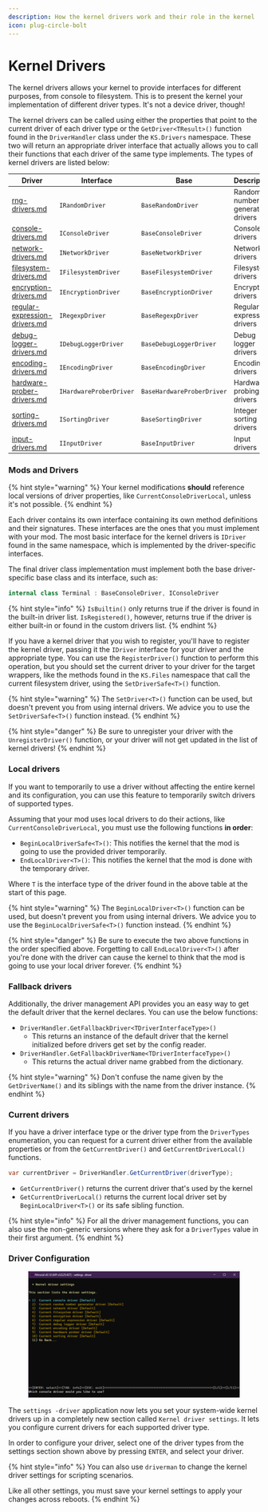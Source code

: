 ```yaml
---
description: How the kernel drivers work and their role in the kernel
icon: plug-circle-bolt
---
```


# Kernel Drivers

The kernel drivers allows your kernel to provide interfaces for different purposes, from console to filesystem. This is to present the kernel your implementation of different driver types. It's not a device driver, though!

The kernel drivers can be called using either the properties that point to the current driver of each driver type or the `GetDriver<TResult>()` function found in the `DriverHandler` class under the `KS.Drivers` namespace. These two will return an appropriate driver interface that actually allows you to call their functions that each driver of the same type implements. The types of kernel drivers are listed below:

<table><thead><tr><th width="271" data-type="content-ref">Driver</th><th width="255">Interface</th><th width="280">Base</th><th>Description</th></tr></thead><tbody><tr><td><a href="rng-drivers.md">rng-drivers.md</a></td><td><code>IRandomDriver</code></td><td><code>BaseRandomDriver</code></td><td>Random number generator drivers</td></tr><tr><td><a href="console-drivers.md">console-drivers.md</a></td><td><code>IConsoleDriver</code></td><td><code>BaseConsoleDriver</code></td><td>Console drivers</td></tr><tr><td><a href="network-drivers.md">network-drivers.md</a></td><td><code>INetworkDriver</code></td><td><code>BaseNetworkDriver</code></td><td>Network drivers</td></tr><tr><td><a href="filesystem-drivers.md">filesystem-drivers.md</a></td><td><code>IFilesystemDriver</code></td><td><code>BaseFilesystemDriver</code></td><td>Filesystem drivers</td></tr><tr><td><a href="encryption-drivers.md">encryption-drivers.md</a></td><td><code>IEncryptionDriver</code></td><td><code>BaseEncryptionDriver</code></td><td>Encryption drivers</td></tr><tr><td><a href="regular-expression-drivers.md">regular-expression-drivers.md</a></td><td><code>IRegexpDriver</code></td><td><code>BaseRegexpDriver</code></td><td>Regular expression drivers</td></tr><tr><td><a href="debug-logger-drivers.md">debug-logger-drivers.md</a></td><td><code>IDebugLoggerDriver</code></td><td><code>BaseDebugLoggerDriver</code></td><td>Debug logger drivers</td></tr><tr><td><a href="encoding-drivers.md">encoding-drivers.md</a></td><td><code>IEncodingDriver</code></td><td><code>BaseEncodingDriver</code></td><td>Encoding drivers</td></tr><tr><td><a href="hardware-prober-drivers.md">hardware-prober-drivers.md</a></td><td><code>IHardwareProberDriver</code></td><td><code>BaseHardwareProberDriver</code></td><td>Hardware probing drivers</td></tr><tr><td><a href="sorting-drivers.md">sorting-drivers.md</a></td><td><code>ISortingDriver</code></td><td><code>BaseSortingDriver</code></td><td>Integer sorting drivers</td></tr><tr><td><a href="input-drivers.md">input-drivers.md</a></td><td><code>IInputDriver</code></td><td><code>BaseInputDriver</code></td><td>Input drivers</td></tr></tbody></table>

### Mods and Drivers

{% hint style="warning" %}
Your kernel modifications **should** reference local versions of driver properties, like `CurrentConsoleDriverLocal`, unless it's not possible.
{% endhint %}

Each driver contains its own interface containing its own method definitions and their signatures. These interfaces are the ones that you must implement with your mod. The most basic interface for the kernel drivers is `IDriver` found in the same namespace, which is implemented by the driver-specific interfaces.

The final driver class implementation must implement both the base driver-specific base class and its interface, such as:

```csharp
internal class Terminal : BaseConsoleDriver, IConsoleDriver
```

{% hint style="info" %}
`IsBuiltin()` only returns true if the driver is found in the built-in driver list. `IsRegistered()`, however, returns true if the driver is either built-in or found in the custom drivers list.
{% endhint %}

If you have a kernel driver that you wish to register, you'll have to register the kernel driver, passing it the `IDriver` interface for your driver and the appropriate type. You can use the `RegisterDriver()` function to perform this operation, but you should set the current driver to your driver for the target wrappers, like the methods found in the `KS.Files` namespace that call the current filesystem driver, using the `SetDriverSafe<T>()` function.

{% hint style="warning" %}
The `SetDriver<T>()` function can be used, but doesn't prevent you from using internal drivers. We advice you to use the `SetDriverSafe<T>()` function instead.
{% endhint %}

{% hint style="danger" %}
Be sure to unregister your driver with the `UnregisterDriver()` function, or your driver will not get updated in the list of kernel drivers!
{% endhint %}

### Local drivers

If you want to temporarily to use a driver without affecting the entire kernel and its configuration, you can use this feature to temporarily switch drivers of supported types.

Assuming that your mod uses local drivers to do their actions, like `CurrentConsoleDriverLocal`, you must use the following functions **in order**:

* `BeginLocalDriverSafe<T>()`: This notifies the kernel that the mod is going to use the provided driver temporarily.
* `EndLocalDriver<T>()`: This notifies the kernel that the mod is done with the temporary driver.

Where `T` is the interface type of the driver found in the above table at the start of this page.

{% hint style="warning" %}
The `BeginLocalDriver<T>()` function can be used, but doesn't prevent you from using internal drivers. We advice you to use the `BeginLocalDriverSafe<T>()` function instead.
{% endhint %}

{% hint style="danger" %}
Be sure to execute the two above functions in the order specified above. Forgetting to call `EndLocalDriver<T>()` after you're done with the driver can cause the kernel to think that the mod is going to use your local driver forever.
{% endhint %}

### Fallback drivers

Additionally, the driver management API provides you an easy way to get the default driver that the kernel declares. You can use the below functions:

* `DriverHandler.GetFallbackDriver<TDriverInterfaceType>()`
  * This returns an instance of the default driver that the kernel initialized before drivers get set by the config reader.
* `DriverHandler.GetFallbackDriverName<TDriverInterfaceType>()`
  * This returns the actual driver name grabbed from the dictionary.

{% hint style="warning" %}
Don't confuse the name given by the `GetDriverName()` and its siblings with the name from the driver instance.
{% endhint %}

### Current drivers

If you have a driver interface type or the driver type from the `DriverTypes` enumeration, you can request for a current driver either from the available properties or from the `GetCurrentDriver()` and `GetCurrentDriverLocal()` functions.

```csharp
var currentDriver = DriverHandler.GetCurrentDriver(driverType);
```

* `GetCurrentDriver()` returns the current driver that's used by the kernel
* `GetCurrentDriverLocal()` returns the current local driver set by `BeginLocalDriver<T>()` or its safe sibling function.

{% hint style="info" %}
For all the driver management functions, you can also use the non-generic versions where they ask for a `DriverTypes` value in their first argument.
{% endhint %}

### Driver Configuration

<figure><img src="../../../../.gitbook/assets/118-inner.png" alt=""><figcaption></figcaption></figure>

The `settings -driver` application now lets you set your system-wide kernel drivers up in a completely new section called `Kernel driver settings`. It lets you configure current drivers for each supported driver type.

In order to configure your driver, select one of the driver types from the settings section shown above by pressing `ENTER`, and select your driver.

{% hint style="info" %}
You can also use `driverman` to change the kernel driver settings for scripting scenarios.

Like all other settings, you must save your kernel settings to apply your changes across reboots.
{% endhint %}
